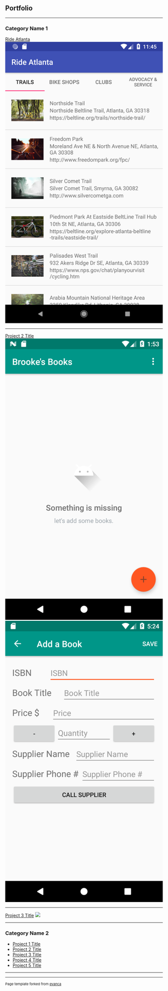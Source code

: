 ## Portfolio

---

### Category Name 1 

[Ride Atlanta](/sample_page)
<img src="images/ride_atlanta_screenshot.png?raw=true"/>

---
[Project 2 Title](/pdf/sample_presentation.pdf)
<img src="images/empty_inventory_screenshot.png?raw=true"/>
<img src="images/entry_inventory_screenshot.png?raw=true"/>

---
[Project 3 Title](http://example.com/)
<img src="images/dummy_thumbnail.jpg?raw=true"/>

---

### Category Name 2

- [Project 1 Title](http://example.com/)
- [Project 2 Title](http://example.com/)
- [Project 3 Title](http://example.com/)
- [Project 4 Title](http://example.com/)
- [Project 5 Title](http://example.com/)

---




---
<p style="font-size:11px">Page template forked from <a href="https://github.com/evanca/quick-portfolio">evanca</a></p>
<!-- Remove above link if you don't want to attibute -->

